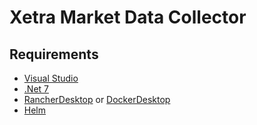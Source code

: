 # Xetra Market Data Collector



## Requirements
* [Visual Studio](https://visualstudio.microsoft.com/downloads/)
* [.Net 7](https://dotnet.microsoft.com/download)
* [RancherDesktop](https://docs.rancherdesktop.io/getting-started/installation/) or [DockerDesktop](https://www.docker.com/products/docker-desktop)
* [Helm](https://helm.sh/docs/intro/install/)

